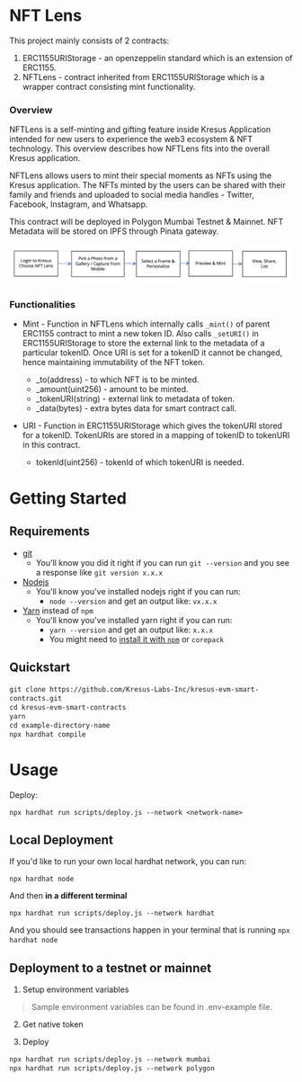 # NFT Lens

This project mainly consists of 2 contracts:
  1. ERC1155URIStorage - an openzeppelin standard which is an extension of ERC1155.
  2. NFTLens - contract inherited from ERC1155URIStorage which is a wrapper contract consisting mint functionality.

### Overview ###
NFTLens is a self-minting and gifting feature inside Kresus Application intended for new users to experience the web3 ecosystem & NFT technology. This overview describes how NFTLens fits into the overall Kresus application.

NFTLens allows users to mint their special moments as NFTs using the Kresus application. The NFTs minted by the users can be shared with their family and friends and uploaded to social media handles - Twitter, Facebook, Instagram, and Whatsapp.

This contract will be deployed in Polygon Mumbai Testnet & Mainnet. 
NFT Metadata will be stored on IPFS through Pinata gateway.

![alt text](docs/images/flow.png)


### Functionalities ###
* Mint - Function in NFTLens which internally calls `_mint()` of parent ERC1155 contract to mint a new token ID. Also calls `_setURI()` in ERC1155URIStorage to store the external link to the metadata of a particular tokenID. Once URI is set for a tokenID it cannot be changed, hence maintaining immutability of the NFT token.
  * _to(address) - to which NFT is to be minted.
  * _amount(uint256) - amount to be minted.
  * _tokenURI(string) - external link to metadata of token.
  * _data(bytes) - extra bytes data for smart contract call.

* URI - Function in ERC1155URIStorage which gives the tokenURI stored for a tokenID. TokenURIs are stored in a mapping of tokenID to tokenURI in this contract.
  * tokenId(uint256) - tokenId of which tokenURI is needed.

# Getting Started

## Requirements
- [git](https://git-scm.com/book/en/v2/Getting-Started-Installing-Git)
  - You'll know you did it right if you can run `git --version` and you see a response like `git version x.x.x`
- [Nodejs](https://nodejs.org/en/)
  - You'll know you've installed nodejs right if you can run:
    - `node --version` and get an output like: `vx.x.x`
- [Yarn](https://yarnpkg.com/getting-started/install) instead of `npm`
  - You'll know you've installed yarn right if you can run:
    - `yarn --version` and get an output like: `x.x.x`
    - You might need to [install it with `npm`](https://classic.yarnpkg.com/lang/en/docs/install/) or `corepack`



## Quickstart

```
git clone https://github.com/Kresus-Labs-Inc/kresus-evm-smart-contracts.git
cd kresus-evm-smart-contracts
yarn
cd example-directory-name
npx hardhat compile
```

# Usage

Deploy:
```
npx hardhat run scripts/deploy.js --network <network-name>
```

## Local Deployment

If you'd like to run your own local hardhat network, you can run:

```
npx hardhat node
```

And then **in a different terminal**

```
npx hardhat run scripts/deploy.js --network hardhat
```

And you should see transactions happen in your terminal that is running `npx hardhat node`

## Deployment to a testnet or mainnet

1. Setup environment variables
> Sample environment variables can be found in .env-example file.

2. Get native token

3. Deploy

```
npx hardhat run scripts/deploy.js --network mumbai
npx hardhat run scripts/deploy.js --network polygon
```
